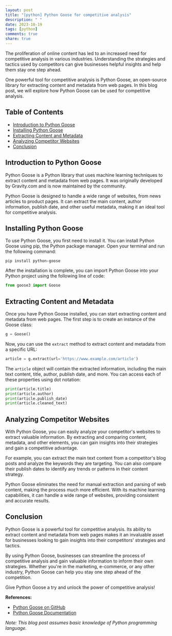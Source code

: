 ```yaml
---
layout: post
title: "[python] Python Goose for competitive analysis"
description: " "
date: 2023-10-19
tags: [python]
comments: true
share: true
---
```


The proliferation of online content has led to an increased need for competitive analysis in various industries. Understanding the strategies and tactics used by competitors can give businesses helpful insights and help them stay one step ahead. 

One powerful tool for competitive analysis is Python Goose, an open-source library for extracting content and metadata from web pages. In this blog post, we will explore how Python Goose can be used for competitive analysis.

## Table of Contents
- [Introduction to Python Goose](#introduction-to-python-goose)
- [Installing Python Goose](#installing-python-goose)
- [Extracting Content and Metadata](#extracting-content-and-metadata)
- [Analyzing Competitor Websites](#analyzing-competitor-websites)
- [Conclusion](#conclusion)

## Introduction to Python Goose

Python Goose is a Python library that uses machine learning techniques to extract content and metadata from web pages. It was originally developed by Gravity.com and is now maintained by the community.

Python Goose is designed to handle a wide range of websites, from news articles to product pages. It can extract the main content, author information, publish date, and other useful metadata, making it an ideal tool for competitive analysis.

## Installing Python Goose

To use Python Goose, you first need to install it. You can install Python Goose using pip, the Python package manager. Open your terminal and run the following command:

```
pip install python-goose
```

After the installation is complete, you can import Python Goose into your Python project using the following line of code:

```python
from goose3 import Goose
```

## Extracting Content and Metadata

Once you have Python Goose installed, you can start extracting content and metadata from web pages. The first step is to create an instance of the Goose class:

```python
g = Goose()
```

Now, you can use the `extract` method to extract content and metadata from a specific URL:

```python
article = g.extract(url='https://www.example.com/article')
```

The `article` object will contain the extracted information, including the main text content, title, author, publish date, and more. You can access each of these properties using dot notation:

```python
print(article.title)
print(article.author)
print(article.publish_date)
print(article.cleaned_text)
```

## Analyzing Competitor Websites

With Python Goose, you can easily analyze your competitor's websites to extract valuable information. By extracting and comparing content, metadata, and other elements, you can gain insights into their strategies and gain a competitive advantage.

For example, you can extract the main text content from a competitor's blog posts and analyze the keywords they are targeting. You can also compare their publish dates to identify any trends or patterns in their content strategy.

Python Goose eliminates the need for manual extraction and parsing of web content, making the process much more efficient. With its machine learning capabilities, it can handle a wide range of websites, providing consistent and accurate results.

## Conclusion

Python Goose is a powerful tool for competitive analysis. Its ability to extract content and metadata from web pages makes it an invaluable asset for businesses looking to gain insights into their competitors' strategies and tactics.

By using Python Goose, businesses can streamline the process of competitive analysis and gain valuable information to inform their own strategies. Whether you're in the marketing, e-commerce, or any other industry, Python Goose can help you stay one step ahead of the competition.

Give Python Goose a try and unlock the power of competitive analysis!

**References:**
- [Python Goose on GitHub](https://github.com/grangier/python-goose)
- [Python Goose Documentation](https://goose3.readthedocs.io/en/latest/)

*Note: This blog post assumes basic knowledge of Python programming language.*